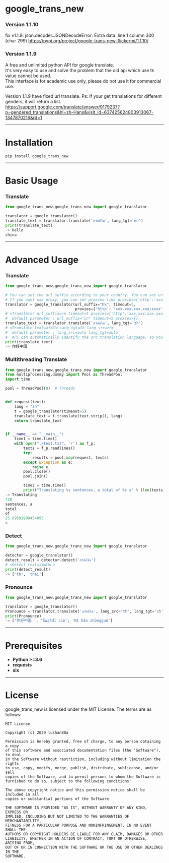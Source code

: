 # google_trans_new

### Version 1.1.10

fix v1.1.9: json.decoder.JSONDecodeError: Extra data: line 1 column 300 (char 299)
https://pypi.org/project/google-trans-new-flickermi/1.1.10/

### Version 1.1.9

A free and unlimited python API for google translate.  
It's very easy to use and solve the problem that the old api which use tk value cannot be used.  
This interface is for academic use only, please do not use it for commercial use.  
  
Version 1.1.9 have fixed url translate.
Ps:
If your get translations for different genders, it will return a list.
https://support.google.com/translate/answer/9179237?p=gendered_translations&hl=zh-Hans&visit_id=637425624803913067-1347870216&rd=1
***
  
  
Installation
====
```
pip install google_trans_new
```
***
  
  
Basic Usage
=====
### Translate

```python
from google_trans_new.google_trans_new import google_translator

translator = google_translator()
translate_text = translator.translate('สวัสดีจีน', lang_tgt='en')
print(translate_text)
-> Hello
china
```
***

Advanced Usage
=====
### Translate

```python  
from google_trans_new.google_trans_new import google_translator

# You can set the url_suffix according to your country. You can set url_suffix="hk" if you are in hong kong,url_suffix use in https://translate.google.{url_suffix}/ 
# If you want use proxy, you can set proxies like proxies={'http':'xxx.xxx.xxx.xxx:xxxx','https':'xxx.xxx.xxx.xxx:xxxx'}
translator = google_translator(url_suffix="hk", timeout=5,
                               proxies={'http': 'xxx.xxx.xxx.xxx:xxxx', 'https': 'xxx.xxx.xxx.xxx:xxxx'})
# <Translator url_suffix=cn timeout=5 proxies={'http':'xxx.xxx.xxx.xxx:xxxx','https':'xxx.xxx.xxx.xxx:xxxx'}>  
#  default parameter : url_suffix="cn" timeout=5 proxies={}
translate_text = translator.translate('สวัสดีจีน', lang_tgt='zh')
# <Translate text=สวัสดีจีน lang_tgt=th lang_src=zh>  
#  default parameter : lang_src=auto lang_tgt=auto 
#  API can automatically identify the src translation language, so you don’t need to set lang_src
print(translate_text)
-> 你好中国
```
### Multithreading Translate

```python
from google_trans_new.google_trans_new import google_translator
from multiprocessing.dummy import Pool as ThreadPool
import time

pool = ThreadPool(8)  # Threads


def request(text):
    lang = "zh"
    t = google_translator(timeout=5)
    translate_text = t.translate(text.strip(), lang)
    return translate_text


if __name__ == "__main__":
    time1 = time.time()
    with open("./test.txt", 'r') as f_p:
        texts = f_p.readlines()
        try:
            results = pool.map(request, texts)
        except Exception as e:
            raise e
        pool.close()
        pool.join()

        time2 = time.time()
        print("Translating %s sentences, a total of %s s" % (len(texts), time2 - time1))
-> Translating
720
sentences, a
total
of
25.89591908454895
s 
```
### Detect

```python
from google_trans_new.google_trans_new import google_translator

detector = google_translator()
detect_result = detector.detect('สวัสดีจีน')
# <Detect text=สวัสดีจีน >  
print(detect_result)
-> ['th', 'thai']
```
### Pronounce

```python
from google_trans_new.google_trans_new import google_translator

translator = google_translator()
Pronounce = translator.translate('สวัสดีจีน', lang_src='th', lang_tgt='zh', pronounce=True)
print(Pronounce)
-> ['你好中国 ', 'S̄wạs̄dī cīn', 'Nǐ hǎo zhōngguó']
```
***

Prerequisites
====
* **Python >=3.6**  
* **requests**  
* **six**  
***
  
  
License
====
google_trans_new is licensed under the MIT License. The terms are as follows:  

```
MIT License  

Copyright (c) 2020 lushan88a  

Permission is hereby granted, free of charge, to any person obtaining a copy  
of this software and associated documentation files (the "Software"), to deal  
in the Software without restriction, including without limitation the rights  
to use, copy, modify, merge, publish, distribute, sublicense, and/or sell  
copies of the Software, and to permit persons to whom the Software is  
furnished to do so, subject to the following conditions:  

The above copyright notice and this permission notice shall be included in all  
copies or substantial portions of the Software.  

THE SOFTWARE IS PROVIDED "AS IS", WITHOUT WARRANTY OF ANY KIND, EXPRESS OR  
IMPLIED, INCLUDING BUT NOT LIMITED TO THE WARRANTIES OF MERCHANTABILITY,  
FITNESS FOR A PARTICULAR PURPOSE AND NONINFRINGEMENT. IN NO EVENT SHALL THE  
AUTHORS OR COPYRIGHT HOLDERS BE LIABLE FOR ANY CLAIM, DAMAGES OR OTHER  
LIABILITY, WHETHER IN AN ACTION OF CONTRACT, TORT OR OTHERWISE, ARISING FROM,  
OUT OF OR IN CONNECTION WITH THE SOFTWARE OR THE USE OR OTHER DEALINGS IN THE  
SOFTWARE.  
```
